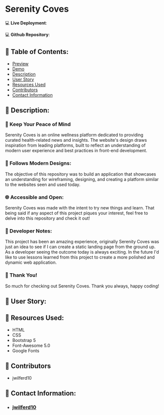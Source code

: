 # Serenity Coves

:computer: **Live Deployment**:

:computer: **Github Repository**:

## :open_file_folder: Table of Contents:
  - [Preview](#camera-preview)
  - [Demo](#movie_camera-demo)
  - [Description](#wave-description)
  - [User Story](#book-user-story)
  - [Resources Used](#floppy_disk-resources-used)
  - [Contributors](#paperclip-contributors)
  - [Contact Information](#e-mail-contact-information)

## :wave: Description: 
### 💭 Keep Your Peace of Mind
Serenity Coves is an online wellness platform dedicated to providing curated health-related news and insights. The website's design draws inspiration from leading platforms, built to reflect an understanding of modern user experience and best practices in front-end development.

### 🎯 Follows Modern Designs:
The objective of this repository was to build an application that showcases an understanding for wireframing, designing, and creating a platform similar to the websites seen and used today. 

### 🌐 Accessible and Open:
Serenity Coves was made with the intent to try new things and learn. That being said if any aspect of this project piques your interest, feel free to delve into this repository and check it out! 

### 💭 Developer Notes:
This project has been an amazing experience, originally Serenity Coves was just an idea to see if I can create a static landing page from the ground up. As a developer seeing the outcome today is always exciting. In the future I'd like to use lessons learned from this project to create a more polished and dynamic web application.

### 🙏 Thank You!
So much for checking out Serenity Coves. Thank you always, happy coding! 

## :book: User Story:

## :floppy_disk: Resources Used:
- HTML
- CSS
- Bootstrap 5
- Font-Awesome 5.0
- Google Fonts

## :paperclip: Contributors
- jwilferd10
  
## :e-mail: Contact Information:
- ### [jwilferd10](https://github.com/jwilferd10)
